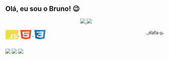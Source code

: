## Olá, eu sou o Bruno! 😉
<div align="center">
  <a href="https://github.com/bruno-biancalana">
  <img height="180em" src="https://github-readme-stats.vercel.app/api?username=bruno-biancalana&show_icons=true&theme=darkblue&include_all_commits=true&count_private=true"/>
  <img height="180em" src="https://github-readme-stats.vercel.app/api/top-langs/?username=bruno-biancalana&layout=compact&langs_count=7&theme=winteriscoming"/>
</div>
<div style="display: inline_block"><br>
  <img align="center" alt="Bruno-Js" height="30" width="40" src="https://raw.githubusercontent.com/devicons/devicon/master/icons/javascript/javascript-plain.svg">
  <img align="center" alt="Bruno-HTML" height="30" width="40" src="https://raw.githubusercontent.com/devicons/devicon/master/icons/html5/html5-original.svg">
  <img align="center" alt="Bruno-CSS" height="30" width="40" src="https://raw.githubusercontent.com/devicons/devicon/master/icons/css3/css3-original.svg">
  <img align="right" alt="Rafa-pic" height="150" style="border-radius:50px;" src="https://scontent.fsdu17-1.fna.fbcdn.net/v/t39.30808-1/302190253_2727454700718770_7009969728492502128_n.jpg?stp=dst-jpg_p480x480&_nc_cat=110&ccb=1-7&_nc_sid=dbb9e7&_nc_ohc=DglK2-yhZOsAX_u8hTq&_nc_ht=scontent.fsdu17-1.fna&oh=00_AfD6XBFlEhowGKiVb6kASq2HtTE9mbSgrpSwc3pzC1TG9g&oe=6381FFFA">
</div>
  
  ##
 
<div> 
  <a href="https://www.instagram.com/bruno_biancalana" target="_blank"><img src="https://img.shields.io/badge/-Instagram-%23E4405F?style=for-the-badge&logo=instagram&logoColor=white" target="_blank"></a>
  <a href = "mailto:brunobiancalana1@gmail.com"><img src="https://img.shields.io/badge/-Gmail-%23333?style=for-the-badge&logo=gmail&logoColor=white" target="_blank"></a>
  <a href="https://www.linkedin.com/in/bruno-biancalana/" target="_blank"><img src="https://img.shields.io/badge/-LinkedIn-%230077B5?style=for-the-badge&logo=linkedin&logoColor=white" target="_blank"></a>
 
</div>

